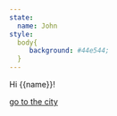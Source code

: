 ```yaml
---
state:
  name: John
style:
  body{
     background: #44e544;
  }
---
```


Hi {{name}}!

[go to the city](city)
